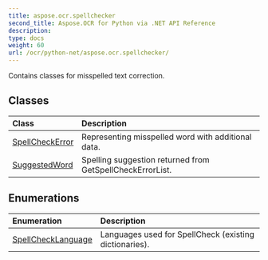 ```yaml
---
title: aspose.ocr.spellchecker
second_title: Aspose.OCR for Python via .NET API Reference
description: 
type: docs
weight: 60
url: /ocr/python-net/aspose.ocr.spellchecker/
---
```



Contains classes for misspelled text correction.

## Classes
| Class | Description |
| :- | :- |
|[SpellCheckError](./spellcheckerror/)|Representing misspelled word with additional data.|
|[SuggestedWord](./suggestedword/)|Spelling suggestion returned from GetSpellCheckErrorList.|
## Enumerations
| Enumeration | Description |
| :- | :- |
|[SpellCheckLanguage](./spellchecklanguage/)|Languages used for SpellCheck (existing dictionaries).|
